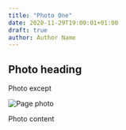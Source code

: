```yaml
---
title: "Photo One"
date: 2020-11-29T19:00:01+01:00
draft: true
author: Author Name
---
```


## Photo heading

Photo except

![Page photo](https://placehold.it/500/300)

Photo content